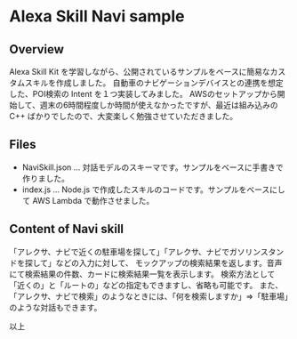 # Alexa Skill Navi sample

## Overview
Alexa Skill Kit を学習しながら、公開されているサンプルをベースに簡易なカスタムスキルを作成しました。
自動車のナビゲーションデバイスとの連携を想定した、POI検索の Intent を１つ実装してみました。
AWSのセットアップから開始して、週末の6時間程度しか時間が使えなかったですが、最近は組み込みのC++
ばかりでしたので、大変楽しく勉強させていただきました。

## Files
* NaviSkill.json ... 対話モデルのスキーマです。サンプルをベースに手書きで作りました。
* index.js ... Node.js で作成したスキルのコードです。サンプルをベースにして AWS Lambda で動作させました。

## Content of Navi skill
「アレクサ、ナビで近くの駐車場を探して」「アレクサ、ナビでガソリンスタンドを探して」などの入力に対して、
モックアップの検索結果を返します。音声にて検索結果の件数、カードに検索結果一覧を表示します。
検索方法として「近くの」と「ルートの」などの指定もできますし、省略も可能です。
また、「アレクサ、ナビで検索」のようなときには、「何を検索しますか」=>「駐車場」のような対話もできます。

以上
